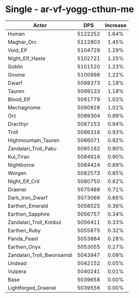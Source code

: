 # Single - ar-vf-yogg-cthun-me
| Actor | DPS | Increase |
|---|:---:|:---:|
|Human|5122252|1.64%|
|Maghar_Orc|5112803|1.45%|
|Void_Elf|5104729|1.29%|
|Night_Elf_Haste|5102721|1.25%|
|Goblin|5101520|1.23%|
|Gnome|5100998|1.22%|
|Dwarf|5099373|1.18%|
|Tauren|5099133|1.18%|
|Blood_Elf|5091779|1.03%|
|Mechagnome|5090828|1.02%|
|Orc|5089304|0.99%|
|Dracthyr|5087153|0.94%|
|Troll|5086316|0.93%|
|Highmountain_Tauren|5086071|0.92%|
|Zandalari_Troll_Paku|5085162|0.90%|
|Kul_Tiran|5084916|0.90%|
|Nightborne|5084424|0.89%|
|Worgen|5082573|0.85%|
|Night_Elf_Crit|5080750|0.82%|
|Draenei|5075488|0.71%|
|Dark_Iron_Dwarf|5073066|0.66%|
|Earthen_Emerald|5058025|0.36%|
|Earthen_Sapphire|5056757|0.34%|
|Zandalari_Troll_Kimbul|5056411|0.33%|
|Earthen_Ruby|5055875|0.32%|
|Panda_Feast|5053884|0.28%|
|Earthen_Onyx|5053055|0.27%|
|Zandalari_Troll_Bwonsamdi|5043947|0.09%|
|Undead|5042152|0.05%|
|Vulpera|5040241|0.01%|
|Base|5039658|0.00%|
|Lightforged_Draenei|5039556|0.00%|
